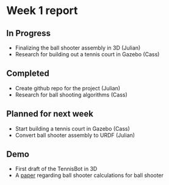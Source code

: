 # Week 1 report

## In Progress

* Finalizing the ball shooter assembly in 3D (Julian)
* Research for building out a tennis court in Gazebo (Cass)

## Completed

* Create github repo for the project (Julian)
* Research for ball shooting algorithms (Cass)

## Planned for next week

* Start building a tennis court in Gazebo (Cass)
* Convert ball shooter assembly to URDF (Julian)

## Demo

* First draft of the TennisBot in 3D
* A [paper](http://www.actawm.pb.edu.pl/volume/vol5no4/WOJCICKI_KULESZA_PUCILOWSKI_EN_2010_085.pdf) regarding ball shooter calculations for ball shooter
